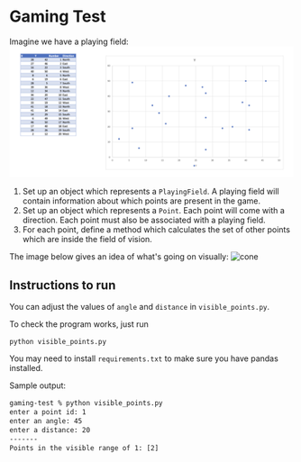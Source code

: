 # Gaming Test

Imagine we have a playing field:
![playing_field](images/image.png)

1. Set up an object which represents a `PlayingField`. A playing field will contain
information about which points are present in the game.
2. Set up an object which represents a `Point`. Each point will come with a direction. Each
point must also be associated with a playing field.
3. For each point, define a method which calculates the set of other points which are inside
the field of vision.

The image below gives an idea of what's going on visually:
![cone](image2.png)

## Instructions to run
You can adjust the values of `angle` and `distance` in `visible_points.py`.

To check the program works, just run 
```
python visible_points.py
```
You may need to install `requirements.txt` to make sure you have pandas installed.

Sample output:
```
gaming-test % python visible_points.py
enter a point id: 1
enter an angle: 45
enter a distance: 20
-------
Points in the visible range of 1: [2]
```

